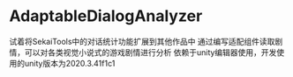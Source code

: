 # AdaptableDialogAnalyzer
试着将SekaiTools中的对话统计功能扩展到其他作品中
通过编写适配组件读取剧情，可以对各类视觉小说式的游戏剧情进行分析
依赖于unity编辑器使用，开发使用的unity版本为2020.3.41f1c1
